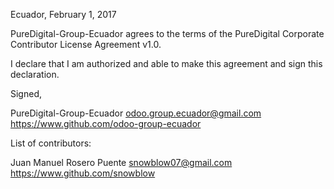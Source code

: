 Ecuador, February 1, 2017

PureDigital-Group-Ecuador agrees to the terms of the PureDigital Corporate Contributor License Agreement v1.0.

I declare that I am authorized and able to make this agreement and sign this declaration.

Signed,

PureDigital-Group-Ecuador odoo.group.ecuador@gmail.com https://www.github.com/odoo-group-ecuador

List of contributors:

Juan Manuel Rosero Puente snowblow07@gmail.com https://www.github.com/snowblow
